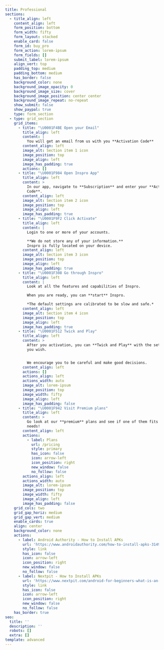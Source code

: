 ```yaml
---
title: Professional
sections:
  - title_align: left
    content_align: left
    form_position: bottom
    form_width: fifty
    form_layout: stacked
    enable_card: false
    form_id: buy_pro
    form_action: lorem-ipsum
    form_fields: []
    submit_label: lorem-ipsum
    align_vert: top
    padding_top: medium
    padding_bottom: medium
    has_border: false
    background_color: none
    background_image_opacity: 0
    background_image_size: cover
    background_image_position: center center
    background_image_repeat: no-repeat
    show_submit: false
    show_paypal: true
    type: form_section
  - type: grid_section
    grid_items:
      - title: "\U0001F4BE Open your Email"
        title_align: left
        content: |
          You will get an email from us with you **Activation Code**
        content_align: left
        image_alt: Section item 1 icon
        image_position: top
        image_align: left
        image_has_padding: true
        actions: []
      - title: "\U0001F984 Open Inspro App"
        title_align: left
        content: >
          In our app, navigate to **Subscription** and enter your **Activation
          Code**.
        content_align: left
        image_alt: Section item 2 icon
        image_position: top
        image_align: left
        image_has_padding: true
      - title: "\U0001F9F2 Click Activate"
        title_align: left
        content: |
          Login to one or more of your accounts.

          **We do not store any of your information.** 
          Inspro is fully located on your device.
        content_align: left
        image_alt: Section item 3 icon
        image_position: top
        image_align: left
        image_has_padding: true
      - title: "\U0001F308 Go through Inspro"
        title_align: left
        content: |
          Look at all the features and capabilities of Inspro.

          When you are ready, you can **start** Inspro.

          *The default settings are calibrated to be slow and safe.*
        content_align: left
        image_alt: Section item 4 icon
        image_position: top
        image_align: left
        image_has_padding: true
      - title: "\U0001F512 Twick and Play"
        title_align: left
        content: >
          After you activation, you can **Twick and Play** with the settings as
          you wish.


          We encourage you to be careful and make good decisions.
        content_align: left
        actions: []
        actions_align: left
        actions_width: auto
        image_alt: lorem-ipsum
        image_position: top
        image_width: fifty
        image_align: left
        image_has_padding: false
      - title: "\U0001F942 Visit Premium plans"
        title_align: left
        content: >
          Go look at our **premium** plans and see if one of them fits your
          needs!
        content_align: left
        actions:
          - label: Plans
            url: /pricing
            style: primary
            has_icon: false
            icon: arrow-left
            icon_position: right
            new_window: false
            no_follow: false
        actions_align: left
        actions_width: auto
        image_alt: lorem-ipsum
        image_position: top
        image_width: fifty
        image_align: left
        image_has_padding: false
    grid_cols: two
    grid_gap_horiz: medium
    grid_gap_vert: medium
    enable_cards: true
    align: center
    background_color: none
    actions:
      - label: Android Authority - How to Install APKs
        url: 'https://www.androidauthority.com/how-to-install-apks-31494/'
        style: link
        has_icon: false
        icon: arrow-left
        icon_position: right
        new_window: false
        no_follow: false
      - label: Nextpit - How to Install APKs
        url: 'https://www.nextpit.com/android-for-beginners-what-is-an-apk-file'
        style: link
        has_icon: false
        icon: arrow-left
        icon_position: right
        new_window: false
        no_follow: false
    has_border: true
seo:
  title: ''
  description: ''
  robots: []
  extra: []
template: advanced
---
```


